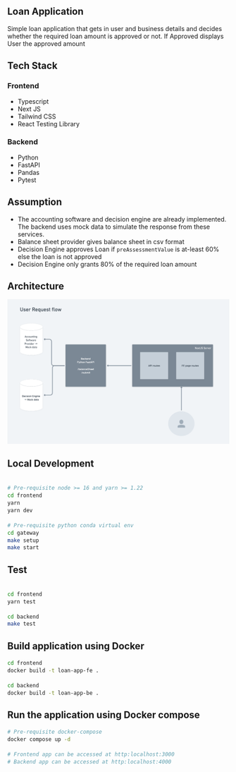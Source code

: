 ## Loan Application

Simple loan application that gets in user and business details and decides whether the required loan amount is approved or not. If Approved displays User the approved amount

## Tech Stack

### Frontend

- Typescript
- Next JS
- Tailwind CSS
- React Testing Library

### Backend

- Python
- FastAPI
- Pandas
- Pytest

## Assumption

- The accounting software and decision engine are already implemented. The backend uses mock data to simulate the response from these services.
- Balance sheet provider gives balance sheet in csv format
- Decision Engine approves Loan if `preAssessmentValue` is at-least 60% else the loan is not approved
- Decision Engine only grants 80% of the required loan amount

## Architecture

![Architecture](ARCHITECTURE.png)

## Local Development

```bash

# Pre-requisite node >= 16 and yarn >= 1.22
cd frontend
yarn
yarn dev

# Pre-requisite python conda virtual env
cd gateway
make setup
make start

```

## Test

```bash

cd frontend
yarn test

cd backend
make test
```

## Build application using Docker

```bash
cd frontend
docker build -t loan-app-fe .

cd backend
docker build -t loan-app-be .
```

## Run the application using Docker compose

```bash
# Pre-requisite docker-compose
docker compose up -d

# Frontend app can be accessed at http:localhost:3000
# Backend app can be accessed at http:localhost:4000
```
